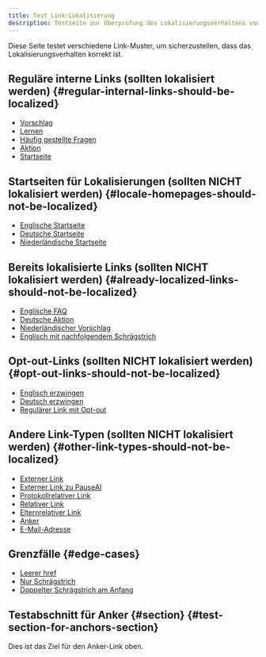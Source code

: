 ```yaml
---
title: Test Link-Lokalisierung
description: Testseite zur Überprüfung des Lokalisierungsverhaltens von Links
---
```


Diese Seite testet verschiedene Link-Muster, um sicherzustellen, dass das Lokalisierungsverhalten korrekt ist.

## Reguläre interne Links (sollten lokalisiert werden) {#regular-internal-links-should-be-localized}

- [Vorschlag](/proposal)
- [Lernen](/learn)
- [Häufig gestellte Fragen](/faq)
- [Aktion](/action)
- [Startseite](/)

## Startseiten für Lokalisierungen (sollten NICHT lokalisiert werden) {#locale-homepages-should-not-be-localized}

- [Englische Startseite](/en)
- [Deutsche Startseite](/de)
- [Niederländische Startseite](/nl)

## Bereits lokalisierte Links (sollten NICHT lokalisiert werden) {#already-localized-links-should-not-be-localized}

- [Englische FAQ](/en/faq)
- [Deutsche Aktion](/de/action)
- [Niederländischer Vorschlag](/nl/proposal)
- [Englisch mit nachfolgendem Schrägstrich](/en/)

## Opt-out-Links (sollten NICHT lokalisiert werden) {#opt-out-links-should-not-be-localized}

- [Englisch erzwingen](/en/proposal#no-localize)
- [Deutsch erzwingen](/de/learn#no-localize)
- [Regulärer Link mit Opt-out](/action#no-localize)

## Andere Link-Typen (sollten NICHT lokalisiert werden) {#other-link-types-should-not-be-localized}

- [Externer Link](https://example.com)
- [Externer Link zu PauseAI](https://pauseai.info/proposal)
- [Protokollrelativer Link](//example.com)
- [Relativer Link](./other-page)
- [Elternrelativer Link](../parent-page)
- [Anker](#section) <!-- Ziel nicht lokalisieren, nur Label -->
- [E-Mail-Adresse](mailto:test@example.com)

## Grenzfälle {#edge-cases}

- [Leerer href]()
- [Nur Schrägstrich](/)
- [Doppelter Schrägstrich am Anfang](//not-a-locale)

## Testabschnitt für Anker {#section} {#test-section-for-anchors-section}

Dies ist das Ziel für den Anker-Link oben.